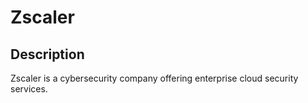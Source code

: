 # Zscaler

## Description

Zscaler is a cybersecurity company offering enterprise cloud security services.

